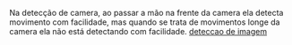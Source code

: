 Na detecção de camera, ao passar a mão na frente da camera ela detecta movimento com facilidade, mas quando se trata de movimentos longe da camera ela não está detectando com facilidade. 
[deteccao de imagem](ex6/deteccao_movimento.png)
